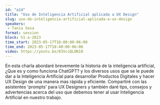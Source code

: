```yaml
---
id: "a14"
title: "Uso de Inteligencia Artificial aplicada a UX Design"
slug: uso-de-inteligencia-artificial-aplicada-a-ux-design
speakers:
 - Tania Sosa
format: session
block: h1-a-2023
time_start: 2023-05-17T18:00:00-06:00
time_end: 2023-05-17T18:40:00-06:00
video: https://youtu.be/03VciQLON10
---
```


En esta charla abordaré brevemente la historia de la inteligencia artificial, ¿Que es y como funciona ChatGPT? y los diversos usos que se le puede dar a la Inteligencia Artificial para desarrollar Productos Digitales y hacer UX Design de una manera mas rápida y eficiente.
Compartiré con las asistentes 'prompts' para UX Designers y también daré tips, consejos y advertencias acerca del uso que debemos tener al usar Inteligencia Artificial en nuestro trabajo.